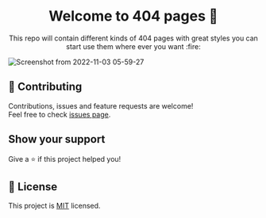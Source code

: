 <h1 align="center">Welcome to 404 pages 👋</h1>

<p align="center"> This repo will contain different kinds of 404 pages with great styles you can start use them where ever you want :fire:</p>

![Screenshot from 2022-11-03 05-59-27](https://user-images.githubusercontent.com/47687479/199645235-a68f7fb5-63e5-4504-8899-134bd8523ebb.png)

## 🤝 Contributing

Contributions, issues and feature requests are welcome!<br />Feel free to check [issues page](https://github.com/ahmed-sudani/404-pages/issues).

## Show your support

Give a ⭐️ if this project helped you!

## 📝 License

This project is [MIT](https://github.com/ahmed-sudani/404-pages/blob/master/License) licensed.
